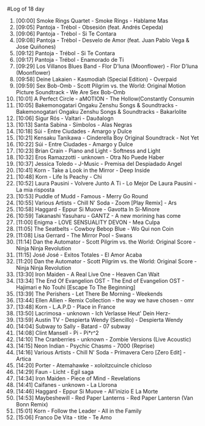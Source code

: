 #Log of 18 day

1. [00:00] Smoke Rings Quartet - Smoke Rings - Hablame Mas
1. [09:05] Pantoja - Trébol - Obsesión (feat. Andrés Cepeda)
1. [09:06] Pantoja - Trébol - Si Te Contara
1. [09:08] Pantoja - Trébol - Desvelo de Amor (feat. Juan Pablo Vega & Jose Quiñones)
1. [09:12] Pantoja - Trébol - Si Te Contara
1. [09:17] Pantoja - Trébol - Enamorado de Ti
1. [09:29] Los Villanos Blues Band - Flor D'luna (Moonflower) - Flor D'luna (Moonflower)
1. [09:58] Deine Lakaien - Kasmodiah (Special Edition) - Overpaid
1. [09:59] Sex Bob-Omb - Scott Pilgrim vs. the World: Original Motion Picture Soundtrack - We Are Sex Bob-Omb
1. [10:01] A Perfect Circle - aMOTION - The Hollow(Constantly Consumin
1. [10:05] Bakemonogatari Ongaku Zenshu Songs & Soundtracks - Bakemonogatari Ongaku Zenshu Songs & Soundtracks - Bakarlolite
1. [10:06] Sigur Rós - Valtari - Dauðalogn
1. [10:13] Santa Sabina - Símbolos - Alas Negras
1. [10:18] Súi - Entre Ciudades - Amargo y Dulce
1. [10:21] Kensaku Tanikawa - Cinderella Boy Original Soundtrack - Not Yet
1. [10:22] Súi - Entre Ciudades - Amargo y Dulce
1. [10:23] Brian Crain - Piano and Light - Softness and Light
1. [10:32] Eros Ramazzotti - unknown - Otra No Puede Haber
1. [10:37] Jessica Toledo - J-Music - Premisa del Despiadado Angel
1. [10:41] Korn - Take a Look in the Mirror - Deep Inside
1. [10:48] Korn - Life Is Peachy - Chi
1. [10:52] Laura Pausini - Volvere Junto A Ti - Lo Mejor De Laura Pausini - La mia risposta
1. [10:53] Puddle of Mudd - Famous - Merry Go Round
1. [10:55] Various Artists - Chill N' Soda - Zoom [Play Remix] - Ars
1. [10:58] Haggard - Eppur Si Muove - Gavotta In Si-Minore
1. [10:59] Takanashi Yasuharu - GANTZ - A new morining has come
1. [11:00] Enigma - LOVE SENSUALITY DEVON - Mea Culpa
1. [11:05] The Seatbelts - Cowboy Bebop Blue - Wo Qui non Coin
1. [11:08] Lisa Gerrard - The Mirror Pool - Swans
1. [11:14] Dan the Automator - Scott Pilgrim vs. the World: Original Score - Ninja Ninja Revolution
1. [11:15] José José - Exitos Totales - El Amor Acaba
1. [11:20] Dan the Automator - Scott Pilgrim vs. the World: Original Score - Ninja Ninja Revolution
1. [13:30] Iron Maiden - A Real Live One - Heaven Can Wait
1. [13:34] The End Of Evangelion OST - The End of Evangelion OST - Hajimari e No Touhi [Escape To The Beginning]
1. [13:39] The Perishers - Let There Be Morning - Weekends
1. [13:44] Ellen Allien - Remix Collection - the way we have chosen - omr
1. [13:48] Korn - L.A.P.D - Place in France
1. [13:50] Lacrimosa - unknown - Ich Verlasse Heut' Dein Herz-
1. [13:59] Austin TV - Despierta Wendy (Sencillo) - Despierta Wendy
1. [14:04] Subway to Sally - Batard - 07 subway
1. [14:08] Clint Mansell - Pi - Pi*r^2
1. [14:10] The Cranberries - unknown - Zombie Versions (Live Acoustic)
1. [14:15] Neon Indian - Psychic Chasms - 7000 (Reprise)
1. [14:16] Various Artists - Chill N' Soda - Primavera Cero [Zero Edit] - Artica
1. [14:20] Porter - Atemahawke - xoloitzcuincle chicloso
1. [14:29] Faun - Licht - Egil saga
1. [14:34] Iron Maiden - Piece of Mind - Revelations
1. [14:41] Caifanes - unknown - La Llorona
1. [14:46] Haggard - Eppur Si Muove - All'inizio E La Morte
1. [14:53] Maybeshewill - Red Paper Lanterns - Red Paper Lantersn (Van Bonn Remix)
1. [15:01] Korn - Follow the Leader - All in the Family
1. [15:06] Franco De Vita - title - Te Amo
